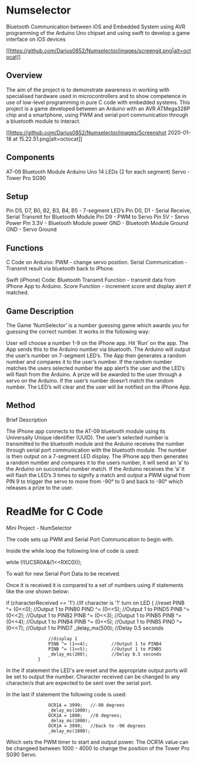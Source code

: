 # Numselector
Bluetooth Communication between iOS and Embedded System using AVR programming of the Arduino Uno chipset and using swift to develop a game interface on iOS devices

[[https://github.com/Darius0852/Numselector/images/screengit.png|alt=octocat]]

## Overview

The aim of the project is to demonstrate awareness in working with specialised hardware used in microcontrollers and to show competence in use of low-level programming in pure C code with embedded systems. This project is a game developed between an Arduino with an AVR ATMega328P chip and a smartphone, using PWM and serial port communication through a bluetooth module to interact.

[[https://github.com/Darius0852/Numselector/images/Screenshot 2020-01-18 at 15.22.51.png|alt=octocat]]

## Components

AT-09 Bluetooth Module
Arduino Uno
14 LEDs (2 for each segment)
Servo - Tower Pro SG90

## Setup

Pin D5, D7, B0, B2, B3, B4, B5 - 7-segment LED’s
Pin D0, D1 - Serial Receive, Serial Transmit for Bluetooth Module
Pin D9 - PWM to Servo
Pin 5V - Servo Power
Pin 3.3V - Bluetooth Module power
GND - Bluetooth Module Ground
GND - Servo Ground


## Functions

C Code on Arduino:
PWM - change servo position.
Serial Communication - Transmit result via bluetooth back to iPhone.

Swift (iPhone) Code:
Bluetooth Transmit Function - transmit data from iPhone App to Arduino.
Score Function - increment score and display alert if matched.

## Game Description

The Game ‘NumSelector’ is a number guessing game which awards you for guessing the correct number. It works in the following way:

User will choose a number 1-9 on the iPhone app.
Hit ‘Run’ on the app.
The App sends this to the Arduino number via bluetooth.
The Arduino will output the user’s number on 7-segment LED’s.
The App then generates a random number and compares it to the user’s number.
If the random number matches the users selected number the app alert’s the user and the LED’s will flash from the Arduino.
A prize will be awarded to the user through a servo on the Arduino.
If the user’s number doesn’t match the random number. The LED’s will clear and the user will be notified on the iPhone App.

## Method

Brief Description

The iPhone app connects to the AT-09 bluetooth module using its Universally Unique identifier  (UUID). The user’s selected number is transmitted to the bluetooth module and the Arduino receives the number through serial port communication with the bluetooth module. The number is then output on a 7-segment LED display. The iPhone app then generates a random number and compares it to the users number, it will send an ‘a’ to the Arduino on successful number match. If the Arduino receives the ‘a’ it will flash the LED’s 3 times to signify a match and output a PWM signal from PIN 9 to trigger the servo to move from -90° to 0  and back to -90° which releases a prize to the user.



# ReadMe for C Code

Mini Project - NumSelector

The code sets up PWM and Serial Port Communication to begin with.

Inside the while loop the following line of code is used:

while (!(UCSR0A&(1<<RXC0)));

To wait for new Serial Port Data to be received.

Once it is received it is compared to a set of numbers using if statements like the one shown below:

if (characterReceived == '1')		//If character is '1' turn on LED
				{
					//reset
					PINB ^= (0<<0);			//Output 1 to PINB0
					PIND ^= (0<<5);			//Output 1 to PIND5
					PINB ^= (0<<2);			//Output 1 to PINB2
					PINB ^= (0<<3);			//Output 1 to PINB5
					PINB ^= (0<<4);			//Output 1 to PINB4
					PINB ^= (0<<5);			//Output 1 to PINB5
					PIND ^= (0<<7);			//Output 1 to PIND7
					_delay_ms(500);			//Delay 0.5 seconds
					
					//display 1
					PINB ^= (1<<4);			//Output 1 to PINB4
					PINB ^= (1<<5);			//Output 1 to PINB5
					_delay_ms(200);			//Delay 0.5 seconds
				}

In the if statement the LED's are reset and the appropriate output ports will be set to output the number.
Character received can be changed to any character/s that are expected to be sent over the serial port.

In the last if statement the following code is used:

					OCR1A = 3999;	//-90 degrees
					_delay_ms(1000);
					OCR1A = 1800;	//0 degrees;	
					_delay_ms(1000);
					OCR1A = 3999;	//back to -90 degrees
					_delay_ms(1000);

Which sets the PWM timer to start and output power. 
The OCR1A value can be changeed between 1000 - 4000 to change the position of the Tower Pro SG90 Servo.

